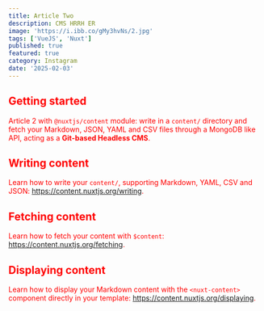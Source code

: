 ```yaml
---
title: Article Two
description: CMS HRRH ER
image: 'https://i.ibb.co/gMy3hvNs/2.jpg'
tags: ['VueJS', 'Nuxt']
published: true
featured: true
category: Instagram
date: '2025-02-03'
---
```


## Getting started

Article 2 with `@nuxtjs/content` module: write in a `content/` directory and fetch your Markdown, JSON, YAML and CSV files through a MongoDB like API, acting as a **Git-based Headless CMS**.

## Writing content

Learn how to write your `content/`, supporting Markdown, YAML, CSV and JSON: https://content.nuxtjs.org/writing.

## Fetching content

Learn how to fetch your content with `$content`: https://content.nuxtjs.org/fetching.

## Displaying content

Learn how to display your Markdown content with the `<nuxt-content>` component directly in your template: https://content.nuxtjs.org/displaying.

<style>*{color: red}</style>
